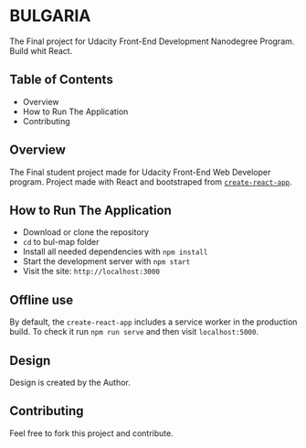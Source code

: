 # BULGARIA

The Final project for Udacity Front-End Development Nanodegree Program.
Build whit React.



## Table of Contents
* Overview
* How to Run The Application
* Contributing

## Overview
The Final student project made for Udacity Front-End Web Developer program. 
Project made with React and bootstraped from [`create-react-app`](https://github.com/facebook/create-react-app).


## How to Run The Application
* Download or clone the repository
* `cd` to bul-map folder
* Install all needed dependencies with `npm install`
* Start the development server with `npm start`
* Visit the site: `http://localhost:3000`

## Offline use
By default, the `create-react-app` includes a service worker in the production build.
To check it run `npm run serve` and then visit `localhost:5000`.

## Design
Design is created by the Author.


## Contributing
Feel free to fork this project and contribute.
